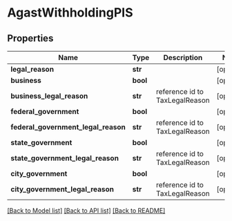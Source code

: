 # AgastWithholdingPIS

## Properties
Name | Type | Description | Notes
------------ | ------------- | ------------- | -------------
**legal_reason** | **str** |  | [optional] 
**business** | **bool** |  | [optional] 
**business_legal_reason** | **str** | reference id to TaxLegalReason | [optional] 
**federal_government** | **bool** |  | [optional] 
**federal_government_legal_reason** | **str** | reference id to TaxLegalReason | [optional] 
**state_government** | **bool** |  | [optional] 
**state_government_legal_reason** | **str** | reference id to TaxLegalReason | [optional] 
**city_government** | **bool** |  | [optional] 
**city_government_legal_reason** | **str** | reference id to TaxLegalReason | [optional] 

[[Back to Model list]](../README.md#documentation-for-models) [[Back to API list]](../README.md#documentation-for-api-endpoints) [[Back to README]](../README.md)



